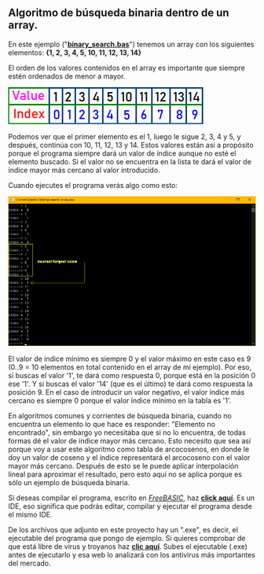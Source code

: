 ## Algoritmo de búsqueda binaria dentro de un array.

En este ejemplo ("[**binary_search.bas**](https://github.com/Democrito/Didactico/blob/main/algoritmos/busqueda_binaria/binary_search.bas)") tenemos un array con los siguientes elementos: **{1, 2, 3, 4, 5, 10, 11, 12, 13, 14}**

El orden de los valores contenidos en el array es importante que siempre estén ordenados de menor a mayor.

![](https://github.com/Democrito/Didactico/blob/main/algoritmos/busqueda_binaria/img/value_index.PNG)

Podemos ver que el primer elemento es el 1, luego le sigue 2, 3, 4 y 5, y después, continúa con 10, 11, 12, 13 y 14. Estos valores están así a propósito porque el programa siempre dará un valor de índice aunque no esté el elemento buscado. Si el valor no se encuentra en la lista te dará el valor de índice mayor más cercano al valor introducido.

Cuando ejecutes el programa verás algo como esto:

![](https://github.com/Democrito/Didactico/blob/main/algoritmos/busqueda_binaria/img/example_output.PNG)

El valor de índice mínimo es siempre 0 y el valor máximo en este caso es 9 (0..9 = 10 elementos en total contenido en el array de mi ejemplo). Por eso, si buscas el valor '1', te dará como respuesta 0, porque está en la posición 0 ese '1'. Y si buscas el valor '14' (que es el último) te dará como respuesta la posición 9. En el caso de introducir un valor negativo, el valor índice más cercano es siempre 0 porque el valor índice mínimo en la tabla es '1'.

En algoritmos comunes y corrientes de búsqueda binaria, cuando no encuentra un elemento lo que hace es responder: "Elemento no encontrado", sin embargo yo necesitaba que si no lo encuentra, de todas formas dé el valor de índice mayor más cercano. Esto necesito que sea así porque voy a usar este algoritmo como tabla de arcocosenos, en donde le doy un valor de coseno y el índice representará el arcocoseno con el valor mayor más cercano. Después de esto se le puede aplicar interpolación lineal para aproximar el resultado, pero esto aquí no se aplica porque es sólo un ejemplo de búsqueda binaria.

Si deseas compilar el programa, escrito en [*FreeBASIC*](https://es.wikipedia.org/wiki/FreeBASIC), haz [**click aquí**](https://sites.google.com/site/proyectosroboticos/instalacion-fbide). Es un IDE, eso significa que podrás editar, compilar y ejecutar el programa desde el mismo IDE.

De los archivos que adjunto en este proyecto hay un ".exe", es decir, el ejecutable del programa que pongo de ejemplo. Si quieres comprobar de que está libre de virus y troyanos haz [**clic aquí**](https://virusscan.jotti.org/). Subes el ejecutable (.exe) antes de ejecutarlo y esa web lo analizará con los antivirus más importantes del mercado.

